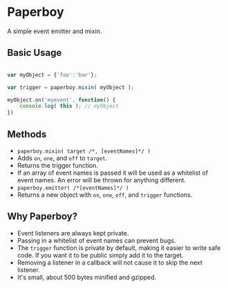 Paperboy
===========

A simple event emitter and mixin.

## Basic Usage

```javascript

var myObject = {'foo':'bar'};

var trigger = paperboy.mixin( myObject );

myObject.on('myevent', function() {
	console.log( this ); // myObject
})

```

## Methods

* `paperboy.mixin( target /*, [eventNames]*/ )`
 * Adds `on`, `one`, and `off` to `target`.
 * Returns the trigger function.
 * If an array of event names is passed it will be used as a whitelist of event names. An error will be thrown for anything different.
* `paperboy.emitter( /*[eventNames]*/ )`
 * Returns a new object with `on`, `one`, `off`, and `trigger` functions.

## Why Paperboy?

* Event listeners are always kept private.
* Passing in a whitelist of event names can prevent bugs.
* The `trigger` function is private by default, making it easier to write safe code. If you want it to be public simply add it to the target.
* Removing a listener in a callback will not cause it to skip the next listener.
* It's small, about 500 bytes minified and gzipped.